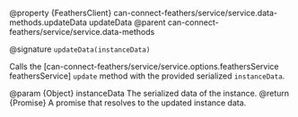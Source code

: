@property {FeathersClient} can-connect-feathers/service/service.data-methods.updateData updateData
@parent can-connect-feathers/service/service.data-methods

@signature `updateData(instanceData)`

Calls the [can-connect-feathers/service/service.options.feathersService feathersService] `update` method with the provided serialized `instanceData`.

@param {Object} instanceData The serialized data of the instance.
@return {Promise<Object>} A promise that resolves to the updated instance data.
